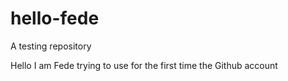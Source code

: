 # hello-fede
A testing repository

Hello 
  I am Fede trying to use for the first time the Github account
